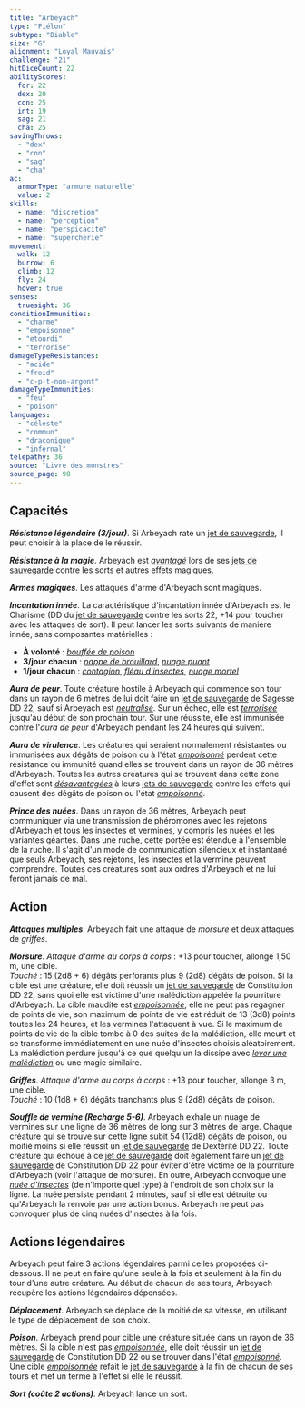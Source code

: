 ```yaml
---
title: "Arbeyach"
type: "Fiélon"
subtype: "Diable"
size: "G"
alignment: "Loyal Mauvais"
challenge: "21"
hitDiceCount: 22
abilityScores:
  for: 22
  dex: 20
  con: 25
  int: 19
  sag: 21
  cha: 25
savingThrows:
  - "dex"
  - "con"
  - "sag"
  - "cha"
ac:
  armorType: "armure naturelle"
  value: 2
skills:
  - name: "discretion"
  - name: "perception"
  - name: "perspicacite"
  - name: "supercherie"
movement:
  walk: 12
  burrow: 6
  climb: 12
  fly: 24
  hover: true
senses:
  truesight: 36
conditionImmunities:
  - "charme"
  - "empoisonne"
  - "etourdi"
  - "terrorise"
damageTypeResistances:
  - "acide"
  - "froid"
  - "c-p-t-non-argent"
damageTypeImmunities:
  - "feu"
  - "poison"
languages:
  - "céleste"
  - "commun"
  - "draconique"
  - "infernal"
telepathy: 36
source: "Livre des monstres"
source_page: 98
---
```

## Capacités
_**Résistance légendaire (3/jour)**_. Si Arbeyach rate un [jet de sauvegarde](/utiliser-les-caracteristiques/#jets-de-sauvegarde), il peut choisir à la place de le réussir.

_**Résistance à la magie**_. Arbeyach est [_avantagé_](/utiliser-les-caracteristiques/#avantage-et-desavantage) lors de ses [jets de sauvegarde](/utiliser-les-caracteristiques/#jets-de-sauvegarde) contre les sorts et autres effets magiques.

_**Armes magiques**_. Les attaques d'arme d'Arbeyach sont magiques.

_**Incantation innée**_. La caractéristique d'incantation innée d'Arbeyach est le Charisme (DD du [jet de sauvegarde](/utiliser-les-caracteristiques/#jets-de-sauvegarde) contre les sorts 22, +14 pour toucher avec les attaques de sort). Il peut lancer les sorts suivants de manière innée, sans composantes matérielles :
* **À volonté** : [_bouffée de poison_](/grimoire/bouffee-de-poison/)
* **3/jour chacun** : [_nappe de brouillard_](/grimoire/nappe-de-brouillard/), [_nuage puant_](/grimoire/nuage-puant/)
* **1/jour chacun** : [_contagion_](/grimoire/contagion/), [_fléau d'insectes_](/grimoire/fleau-d-insectes/), [_nuage mortel_](/grimoire/nuage-mortel/)

_**Aura de peur**_. Toute créature hostile à Arbeyach qui commence son tour dans un rayon de 6 mètres de lui doit faire un [jet de sauvegarde](/utiliser-les-caracteristiques/#jets-de-sauvegarde) de Sagesse DD 22, sauf si Arbeyach est [_neutralisé_](/gerer-la-sante-du-personnage/#neutralise). Sur un échec, elle est [_terrorisée_](/gerer-la-sante-du-personnage/#terrorise) jusqu'au début de son prochain tour. Sur une réussite, elle est immunisée contre l'_aura de peur_ d'Arbeyach pendant les 24 heures qui suivent.

_**Aura de virulence**_. Les créatures qui seraient normalement résistantes ou immunisées aux dégâts de poison ou à l'état [_empoisonné_](/gerer-la-sante-du-personnage/#empoisonne) perdent cette résistance ou immunité quand elles se trouvent dans un rayon de 36 mètres d'Arbeyach. Toutes les autres créatures qui se trouvent dans cette zone d'effet sont [_désavantagées_](/utiliser-les-caracteristiques/#avantage-et-desavantage) à leurs [jets de sauvegarde](/utiliser-les-caracteristiques/#jets-de-sauvegarde) contre les effets qui causent des dégâts de poison ou l'état [_empoisonné_](/gerer-la-sante-du-personnage/#empoisonne).

_**Prince des nuées**_. Dans un rayon de 36 mètres, Arbeyach peut communiquer via une transmission de phéromones avec les rejetons d'Arbeyach et tous les insectes et vermines, y compris les nuées et les variantes géantes. Dans une ruche, cette portée est étendue à l'ensemble de la ruche. Il s'agit d'un mode de communication silencieux et instantané que seuls Arbeyach, ses rejetons, les insectes et la vermine peuvent comprendre. Toutes ces créatures sont aux ordres d'Arbeyach et ne lui feront jamais de mal.

## Action
_**Attaques multiples**_. Arbeyach fait une attaque de _morsure_ et deux attaques de _griffes_.

_**Morsure**_. _Attaque d'arme au corps à corps_ : +13 pour toucher, allonge 1,50 m, une cible.  
_Touché_ : 15 (2d8 + 6) dégâts perforants plus 9 (2d8) dégâts de poison. Si la cible est une créature, elle doit réussir un [jet de sauvegarde](/utiliser-les-caracteristiques/#jets-de-sauvegarde) de Constitution DD 22, sans quoi elle est victime d'une malédiction appelée la pourriture d'Arbeyach. La cible maudite est [_empoisonnée_](/gerer-la-sante-du-personnage/#empoisonne), elle ne peut pas regagner de points de vie, son maximum de points de vie est réduit de 13 (3d8) points toutes les 24 heures, et les vermines l'attaquent à vue. Si le maximum de points de vie de la cible tombe à 0 des suites de la malédiction, elle meurt et se transforme immédiatement en une nuée d'insectes choisis aléatoirement. La malédiction perdure jusqu'à ce que quelqu'un la dissipe avec [_lever une malédiction_](/grimoire/lever-une-malediction/) ou une magie similaire.

_**Griffes**_. _Attaque d'arme au corps à corps_ : +13 pour toucher, allonge 3 m, une cible.  
_Touché_ : 10 (1d8 + 6) dégâts tranchants plus 9 (2d8) dégâts de poison.

_**Souffle de vermine (Recharge 5-6)**_. Arbeyach exhale un nuage de vermines sur une ligne de 36 mètres de long sur 3 mètres de large. Chaque créature qui se trouve sur cette ligne subit 54 (12d8) dégâts de poison, ou moitié moins si elle réussit un [jet de sauvegarde](/utiliser-les-caracteristiques/#jets-de-sauvegarde) de Dextérité DD 22. Toute créature qui échoue à ce [jet de sauvegarde](/utiliser-les-caracteristiques/#jets-de-sauvegarde) doit également faire un [jet de sauvegarde](/utiliser-les-caracteristiques/#jets-de-sauvegarde) de Constitution DD 22 pour éviter d'être victime de la pourriture d'Arbeyach (voir l'attaque de morsure). En outre, Arbeyach convoque une [_nuée d'insectes_](/bestiaire/nuee-d-insectes/) (de n'importe quel type) à l'endroit de son choix sur la ligne. La nuée persiste pendant 2 minutes, sauf si elle est détruite ou qu'Arbeyach la renvoie par une action bonus. Arbeyach ne peut pas convoquer plus de cinq nuées d'insectes à la fois.

## Actions légendaires
Arbeyach peut faire 3 actions légendaires parmi celles proposées ci-dessous. Il ne peut en faire qu'une seule à la fois et seulement à la fin du tour d'une autre créature. Au début de chacun de ses tours, Arbeyach récupère les actions légendaires dépensées.

_**Déplacement**_. Arbeyach se déplace de la moitié de sa vitesse, en utilisant le type de déplacement de son choix.

_**Poison**_. Arbeyach prend pour cible une créature située dans un rayon de 36 mètres. Si la cible n'est pas [_empoisonnée_](/gerer-la-sante-du-personnage/#empoisonne), elle doit réussir un [jet de sauvegarde](/utiliser-les-caracteristiques/#jets-de-sauvegarde) de Constitution DD 22 ou se trouver dans l'état [_empoisonné_](/gerer-la-sante-du-personnage/#empoisonne). Une cible [_empoisonnée_](/gerer-la-sante-du-personnage/#empoisonne) refait le [jet de sauvegarde](/utiliser-les-caracteristiques/#jets-de-sauvegarde) à la fin de chacun de ses tours et met un terme à l'effet si elle le réussit.

_**Sort (coûte 2 actions)**_. Arbeyach lance un sort.
